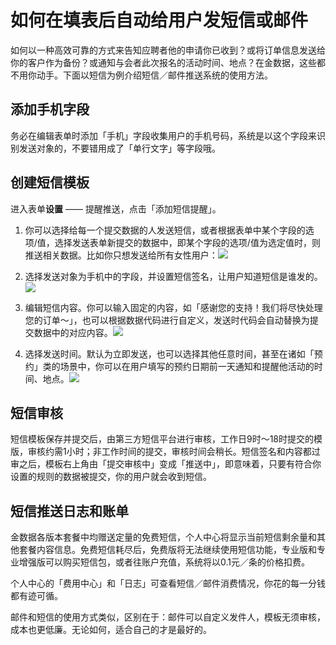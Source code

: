 # 如何在填表后自动给用户发短信或邮件

如何以一种高效可靠的方式来告知应聘者他的申请你已收到？或将订单信息发送给你的客户作为备份？或通知与会者此次报名的活动时间、地点？在金数据，这些都不用你动手。下面以短信为例介绍短信／邮件推送系统的使用方法。

## 添加手机字段

务必在编辑表单时添加「手机」字段收集用户的手机号码，系统是以这个字段来识别发送对象的，不要错用成了「单行文字」等字段哦。

## 创建短信模板

进入表单**设置** —— 提醒推送，点击「添加短信提醒」。

1. 你可以选择给每一个提交数据的人发送短信，或者根据表单中某个字段的选项\/值，选择发送表单新提交的数据中，即某个字段的选项\/值为选定值时，则推送相关数据。比如你只想发送给所有女性用户：![](https://dn-shimo-image.qbox.me/vvF0RzFQS6obfPpy/%E6%95%B0%E6%8D%AE.png!thumbnail)

2. 选择发送对象为手机中的字段，并设置短信签名，让用户知道短信是谁发的。![](https://dn-shimo-image.qbox.me/xAK7QnPblLINyEQQ/%E6%89%8B%E6%9C%BA%E5%92%8C%E7%AD%BE%E5%90%8D.png!thumbnail)

3. 编辑短信内容。你可以输入固定的内容，如「感谢您的支持！我们将尽快处理您的订单～」，也可以根据数据代码进行自定义，发送时代码会自动替换为提交数据中的对应内容。![](https://dn-shimo-image.qbox.me/IMVAWf9oTfU3QpXP/%E6%8F%92%E5%85%A5%E5%AD%97%E6%AE%B5.png!thumbnail)

4. 选择发送时间。默认为立即发送，也可以选择其他任意时间，甚至在诸如「预约」类的场景中，你可以在用户填写的预约日期前一天通知和提醒他活动的时间、地点。![](https://dn-shimo-image.qbox.me/tDQFjwlUwYMZfVOS/%E4%BD%95%E6%97%B6%E5%8F%91%E9%80%81.png!thumbnail)


## 短信审核

短信模板保存并提交后，由第三方短信平台进行审核，工作日9时～18时提交的模版，审核约需1小时；非工作时间的提交，审核时间会稍长。短信签名和内容都过审之后，模板右上角由「提交审核中」变成「推送中」，即意味着，只要有符合你设置的规则的数据被提交，你的用户就会收到短信。

## 短信推送日志和账单

金数据各版本套餐中均赠送定量的免费短信，个人中心将显示当前短信剩余量和其他套餐内容信息。免费短信耗尽后，免费版将无法继续使用短信功能，专业版和专业增强版可以购买短信包，或者往账户充值，系统将以0.1元／条的价格扣费。

个人中心的「费用中心」和「日志」可查看短信／邮件消费情况，你花的每一分钱都有迹可循。

邮件和短信的使用方式类似，区别在于：邮件可以自定义发件人，模板无须审核，成本也更低廉。无论如何，适合自己的才是最好的。

